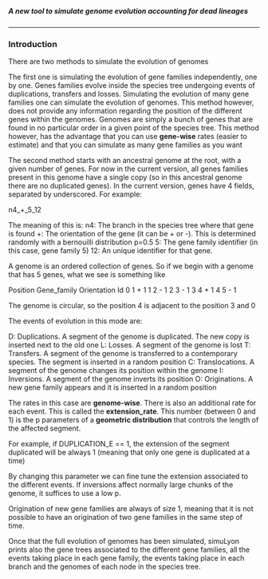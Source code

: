 ﻿
##  
##### A new tool to simulate genome evolution accounting for dead lineages

----------

### **Introduction** ###

There are two methods to simulate the evolution of genomes

The first one is simulating the evolution of gene families independently, one by one. Genes families evolve inside the species tree undergoing events 
of duplications, transfers and losses. Simulating the evolution of many gene families one can simulate the evolution of genomes. 
This method however, does not provide any information regarding the position of the different genes within the genomes. Genomes are simply a bunch
of genes that are found in no particular order in a given point of the species tree. This method however, has the advantage that you can use **gene-wise** rates (easier to estimate) and that you can simulate as many gene families as you want

The second method starts with an ancestral genome at the root, with a given number of genes. For now in the current version, all genes families present in this 
genome have a single copy (so in this ancestral genome there are no duplicated genes). In the current version, genes have 4 fields, separated by underscored.
For example:

n4_+_5_12

The meaning of this is:
n4: The branch in the species tree where that gene is found
+: The orientation of the gene (it can be + or -). This is determined randomly with a bernouilli distribution p=0.5
5: The gene family identifier (in this case, gene family 5)
12: An unique identifier for that gene. 
 
A genome is an ordered collection of genes. So if we begin with a genome that has 5 genes, what we see is something like

Position    Gene_family Orientation Id
0           1           +           1
1           2           -           1
2           3           -           1
3           4           +           1
4           5           -           1

The genome is circular, so the position 4 is adjacent to the position 3 and 0

The events of evolution in this mode are:

D: Duplications. A segment of the genome is duplicated. The new copy is inserted next to the old one
L: Losses. A segment of the genome is lost
T: Transfers. A segment of the genome is transferred to a contemporary species. The segment is inserted in a random position
C: Translocations. A segment of the genome changes its position within the genome
I: Inversions. A segment of the genome inverts its position
O: Originations. A new gene family appears and it is inserted in a random position

The rates in this case are **genome-wise**.
There is also an additional rate for each event. This is called the **extension_rate**. This number (between 0 and 1) is
the p parameters of a **geometric distribution** that controls the length of the affected segment.

For example, if DUPLICATION_E == 1, the extension of the segment duplicated will be always 1 (meaning that only one gene is duplicated at a time)

By changing this parameter we can fine tune the extension associated to the different events. If inversions affect normally large chunks of the genome,
it suffices to use a low p.

Origination of new gene families are always of size 1, meaning that it is not possible to have an origination of two gene families in the same step of time.

Once that the full evolution of genomes has been simulated, simuLyon prints also the gene trees associated to the different gene families, all the events taking place
in each gene family, the events taking place in each branch and the genomes of each node in the species tree.










